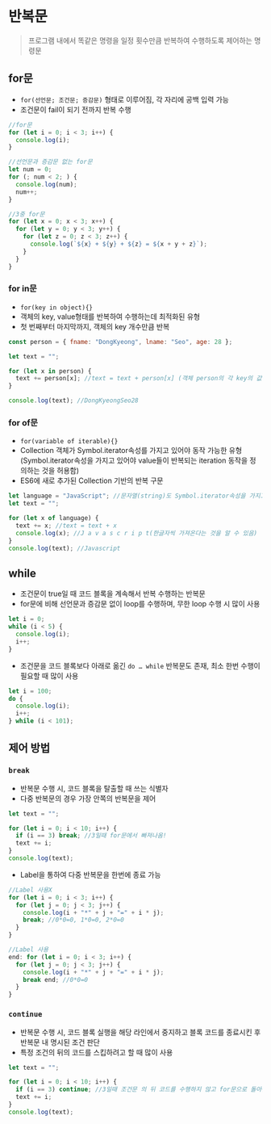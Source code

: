 # 반복문

> 프로그램 내에서 똑같은 명령을 일정 횟수만큼 반복하여 수행하도록 제어하는 명령문

## for문

- `for(선언문; 조건문; 증감문)` 형태로 이루어짐, 각 자리에 공백 입력 가능
- 조건문이 fail이 되기 전까지 반복 수행

```javascript
//for문
for (let i = 0; i < 3; i++) {
  console.log(i);
}

//선언문과 증감문 없는 for문
let num = 0;
for (; num < 2; ) {
  console.log(num);
  num++;
}

//3중 for문
for (let x = 0; x < 3; x++) {
  for (let y = 0; y < 3; y++) {
    for (let z = 0; z < 3; z++) {
      console.log(`${x} + ${y} + ${z} = ${x + y + z}`);
    }
  }
}
```

### for in문

- `for(key in object){}`
- 객체의 key, value형태를 반복하여 수행하는데 최적화된 유형
- 첫 번째부터 마지막까지, 객체의 key 개수만큼 반복

```javascript
const person = { fname: "DongKyeong", lname: "Seo", age: 28 };

let text = "";

for (let x in person) {
  text += person[x]; //text = text + person[x] (객체 person의 각 key의 값(value)들이 for문을 통해 할당되고 더해짐)
}

console.log(text); //DongKyeongSeo28
```

### for of문

- `for(variable of iterable){}`
- Collection 객체가 Symbol.iterator속성를 가지고 있어야 동작 가능한 유형<br>(Symbol.iterator속성을 가지고 있어야 value들이 반복되는 iteration 동작을 정의하는 것을 허용함)
- ES6에 새로 추가된 Collection 기반의 반복 구문

```javascript
let language = "JavaScript"; //문자열(string)도 Symbol.iterator속성을 가지고 있음
let text = "";

for (let x of language) {
  text += x; //text = text + x
  console.log(x); //J a v a s c r i p t(한글자씩 가져온다는 것을 알 수 있음)
}
console.log(text); //Javascript
```

## while

- 조건문이 true일 때 코드 블록을 계속해서 반복 수행하는 반복문
- for문에 비해 선언문과 증감문 없이 loop를 수행하며, 무한 loop 수행 시 많이 사용

```javascript
let i = 0;
while (i < 5) {
  console.log(i);
  i++;
}
```

- 조건문을 코드 블록보다 아래로 옮긴 `do … while` 반복문도 존재, 최소 한번 수행이 필요할 때 많이 사용

```javascript
let i = 100;
do {
  console.log(i);
  i++;
} while (i < 101);
```

## 제어 방법

### `break`

- 반복문 수행 시, 코드 블록을 탈출할 때 쓰는 식별자
- 다중 반복문의 경우 가장 안쪽의 반복문을 제어

```javascript
let text = "";

for (let i = 0; i < 10; i++) {
  if (i == 3) break; //3일때 for문에서 빠져나옴!
  text += i;
}
console.log(text);
```

- Label을 통하여 다중 반복문을 한번에 종료 가능

```javascript
//Label 사용X
for (let i = 0; i < 3; i++) {
  for (let j = 0; j < 3; j++) {
    console.log(i + "*" + j + "=" + i * j);
    break; //0*0=0, 1*0=0, 2*0=0
  }
}

//Label 사용
end: for (let i = 0; i < 3; i++) {
  for (let j = 0; j < 3; j++) {
    console.log(i + "*" + j + "=" + i * j);
    break end; //0*0=0
  }
}
```

### `continue`

- 반복문 수행 시, 코드 블록 실행을 해당 라인에서 중지하고 블록 코드를 종료시킨 후 반복문 내 명시된 조건 판단
- 특정 조건의 뒤의 코드를 스킵하려고 할 때 많이 사용

```javascript
let text = "";

for (let i = 0; i < 10; i++) {
  if (i == 3) continue; //3일때 조건문 의 뒤 코드를 수행하지 않고 for문으로 돌아감
  text += i;
}
console.log(text);
```
